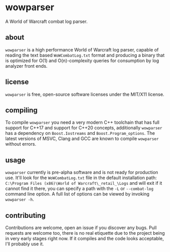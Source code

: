 # wowparser
A World of Warcraft combat log parser.

## about
`wowparser` is a high performance World of Warcraft log parser, capable of 
reading the text based `WoWCombatLog.txt` format and producing a binary that is 
optimized for O(1) and O(n)-complexity queries for consumption by log analyzer 
front ends.

## license
`wowparser` is free, open-source software licenses under the MIT/X11 license.

## compiling
To compile `wowparser` you need a very modern C++ toolchain that has full 
support for C++17 and support for C++20 concepts, additionally `wowparser` has
a dependency on `Boost.Iostreams` and `Boost.Program_options`. The latest 
versions of MSVC, Clang and GCC are known to compile `wowparser` without 
errors.

## usage
`wowparser` currently is pre-alpha software and is not ready for production
use.  It'll look for the `WoWCombatLog.txt` file in the default installation 
path: `C:\Program Files (x86)\World of Warcraft\_retail_\Logs` and will exit if 
it cannot find it there, you can specify a path with the `-L` or `--combat-log`
command line option. A full list of options can be viewed by invoking 
`wowparser -h`.

## contributing
Contributions are welcome, open an issue if you discover any bugs. Pull 
requests are welcome too, there is no real etiquette due to the project being 
in very early stages right now. If it compiles and the code looks acceptable, 
I'll probably use it.
